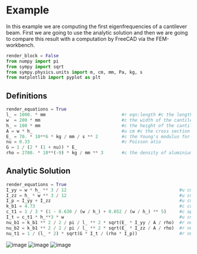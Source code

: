 # Example
In this example we are computing the first eigenfrequencies of a cantilever beam. First
we are going to use the analytic solution and then we are going to compare this result
with a computation by FreeCAD via the FEM-workbench.

```python
render_block = False
from numpy import pi
from sympy import sqrt
from sympy.physics.units import m, cm, mm, Pa, kg, s
from matplotlib import pyplot as plt
```

## Definitions
```python
render_equations = True
l_ = 1000. * mm                          	#r eqn:length #c the length of the cantilever beam
w  = 200 * mm                             	#c the width of the cantilever beam
h_ = 100 * mm                            	#c the height of the cantilever beam
A = w * h_                              	#u cm #c the cross section area of the cantilever beam
E_ = 70. * 10**6 * kg / mm / s ** 2     	#c the Young's modulus for aluminium
nu = 0.33 									#c Poisson atio
G = 1 / (2 * (1 + nu)) * E_
rho = 2700. * 10**(-9) * kg / mm ** 3       #c the density of aluminium
```

## Analytic Solution
```python
render_equations = True
I_yy = w * h_ ** 3 / 12                                           #u cm**4 #c the second moment of area of the cantilever beam
I_zz = h_ * w ** 3 / 12                                           #u cm**4 #c the second moment of area of the cantilever beam
I_p = I_yy + I_zz												  #u cm**4 #c polar second moment of area
k_b1 = 4.73                                                       #c constant for the first bending eigenfrequency
c_t1 = 1 / 3 * (1 - 0.630 / (w / h_) + 0.052 / (w / h_) ** 5)     #c approximation formula
I_t = c_t1 * h_**3 * w  										  #u cm**4 #c approximation formula
nu_b1 = k_b1 ** 2 / 2 / pi / l_ ** 2 * sqrt(E_ * I_yy / A / rho)  #r nub1 #u hertz #c the first bending eigenfrequency
nu_b2 = k_b1 ** 2 / 2 / pi / l_ ** 2 * sqrt(E_ * I_zz / A / rho)  #r nub2 #u hertz #c the first bending eigenfrequency
nu_t1 = 1 / (l_ * 2) * sqrt(G * I_t / (rho * I_p))				  #r nut1 #u hertz #c the first torsion eigenfrequency
```

![image](/Users/lo/projects/freecad/lathon/examples/m1.png)
![image](/Users/lo/projects/freecad/lathon/examples/m2.png)
![image](/Users/lo/projects/freecad/lathon/examples/m3.png)